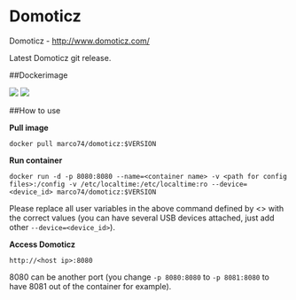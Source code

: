 Domoticz
======

Domoticz - http://www.domoticz.com/

Latest Domoticz git release.

##Dockerimage

[![](https://images.microbadger.com/badges/image/marco74/domoticz.svg)](https://microbadger.com/images/marco74/domoticz "Get your own image badge on microbadger.com")
[![](https://images.microbadger.com/badges/version/marco74/domoticz.svg)](https://microbadger.com/images/marco74/domoticz "Get your own version badge on microbadger.com")

##How to use

**Pull image**

```
docker pull marco74/domoticz:$VERSION

```

**Run container**

```
docker run -d -p 8080:8080 --name=<container name> -v <path for config files>:/config -v /etc/localtime:/etc/localtime:ro --device=<device_id> marco74/domoticz:$VERSION
```

Please replace all user variables in the above command defined by <> with the correct values (you can have several USB devices attached, just add other `--device=<device_id>`).

**Access Domoticz**

```
http://<host ip>:8080
```

8080 can be another port (you change `-p 8080:8080` to `-p 8081:8080` to have 8081 out of the container for example).

